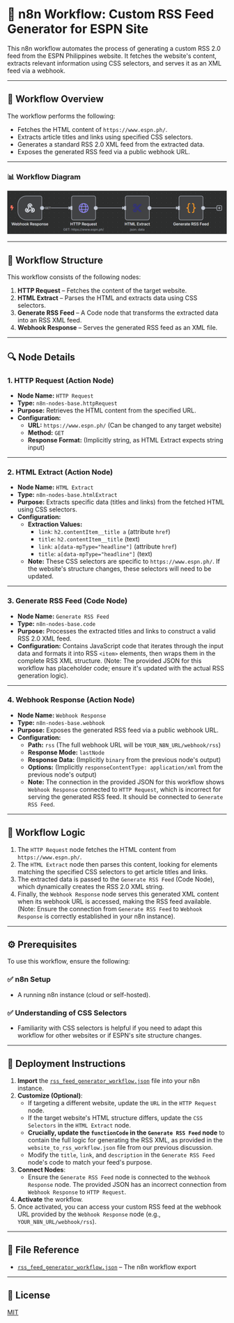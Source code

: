 # 📰 n8n Workflow: Custom RSS Feed Generator for ESPN Site

This n8n workflow automates the process of generating a custom RSS 2.0 feed from the ESPN Philippines website. It fetches the website's content, extracts relevant information using CSS selectors, and serves it as an XML feed via a webhook.

---

## 🧠 Workflow Overview

The workflow performs the following:

-   Fetches the HTML content of `https://www.espn.ph/`.
-   Extracts article titles and links using specified CSS selectors.
-   Generates a standard RSS 2.0 XML feed from the extracted data.
-   Exposes the generated RSS feed via a public webhook URL.

---

### 📊 Workflow Diagram

![RSS Feed Generator Diagram](rss-feed-generator-diagram.png)

---

## 🧱 Workflow Structure

This workflow consists of the following nodes:

1.  **HTTP Request** – Fetches the content of the target website.
2.  **HTML Extract** – Parses the HTML and extracts data using CSS selectors.
3.  **Generate RSS Feed** – A Code node that transforms the extracted data into an RSS XML feed.
4.  **Webhook Response** – Serves the generated RSS feed as an XML file.

---

## 🔍 Node Details

### 1. HTTP Request (Action Node)

*   **Node Name:** `HTTP Request`
*   **Type:** `n8n-nodes-base.httpRequest`
*   **Purpose:** Retrieves the HTML content from the specified URL.
*   **Configuration:**
    *   **URL:** `https://www.espn.ph/` (Can be changed to any target website)
    *   **Method:** `GET`
    *   **Response Format:** (Implicitly string, as HTML Extract expects string input)

---

### 2. HTML Extract (Action Node)

*   **Node Name:** `HTML Extract`
*   **Type:** `n8n-nodes-base.htmlExtract`
*   **Purpose:** Extracts specific data (titles and links) from the fetched HTML using CSS selectors.
*   **Configuration:**
    *   **Extraction Values:**
        *   `link`: `h2.contentItem__title a` (attribute `href`)
        *   `title`: `h2.contentItem__title` (text)
        *   `link`: `a[data-mpType="headline"]` (attribute `href`)
        *   `title`: `a[data-mpType="headline"]` (text)
    *   **Note:** These CSS selectors are specific to `https://www.espn.ph/`. If the website's structure changes, these selectors will need to be updated.

---

### 3. Generate RSS Feed (Code Node)

*   **Node Name:** `Generate RSS Feed`
*   **Type:** `n8n-nodes-base.code`
*   **Purpose:** Processes the extracted titles and links to construct a valid RSS 2.0 XML feed.
*   **Configuration:** Contains JavaScript code that iterates through the input data and formats it into RSS `<item>` elements, then wraps them in the complete RSS XML structure. (Note: The provided JSON for this workflow has placeholder code; ensure it's updated with the actual RSS generation logic).

---

### 4. Webhook Response (Action Node)

*   **Node Name:** `Webhook Response`
*   **Type:** `n8n-nodes-base.webhook`
*   **Purpose:** Exposes the generated RSS feed via a public webhook URL.
*   **Configuration:**
    *   **Path:** `rss` (The full webhook URL will be `YOUR_N8N_URL/webhook/rss`)
    *   **Response Mode:** `lastNode`
    *   **Response Data:** (Implicitly `binary` from the previous node's output)
    *   **Options:** (Implicitly `responseContentType: application/xml` from the previous node's output)
    *   **Note:** The connection in the provided JSON for this workflow shows `Webhook Response` connected to `HTTP Request`, which is incorrect for serving the generated RSS feed. It should be connected to `Generate RSS Feed`.

---

## 🔗 Workflow Logic

1.  The `HTTP Request` node fetches the HTML content from `https://www.espn.ph/`.
2.  The `HTML Extract` node then parses this content, looking for elements matching the specified CSS selectors to get article titles and links.
3.  The extracted data is passed to the `Generate RSS Feed` (Code Node), which dynamically creates the RSS 2.0 XML string.
4.  Finally, the `Webhook Response` node serves this generated XML content when its webhook URL is accessed, making the RSS feed available. (Note: Ensure the connection from `Generate RSS Feed` to `Webhook Response` is correctly established in your n8n instance).

---

## ⚙️ Prerequisites

To use this workflow, ensure the following:

### ✅ n8n Setup

*   A running n8n instance (cloud or self-hosted).

### ✅ Understanding of CSS Selectors

*   Familiarity with CSS selectors is helpful if you need to adapt this workflow for other websites or if ESPN's site structure changes.

---

## 🚀 Deployment Instructions

1.  **Import** the [`rss_feed_generator_workflow.json`](rss_feed_generator_workflow.json) file into your n8n instance.
2.  **Customize (Optional)**:
    *   If targeting a different website, update the `URL` in the `HTTP Request` node.
    *   If the target website's HTML structure differs, update the `CSS Selectors` in the `HTML Extract` node.
    *   **Crucially, update the `functionCode` in the `Generate RSS Feed` node** to contain the full logic for generating the RSS XML, as provided in the `website_to_rss_workflow.json` file from our previous discussion.
    *   Modify the `title`, `link`, and `description` in the `Generate RSS Feed` node's code to match your feed's purpose.
3.  **Connect Nodes**:
    *   Ensure the `Generate RSS Feed` node is connected to the `Webhook Response` node. The provided JSON has an incorrect connection from `Webhook Response` to `HTTP Request`.
4.  **Activate** the workflow.
5.  Once activated, you can access your custom RSS feed at the webhook URL provided by the `Webhook Response` node (e.g., `YOUR_N8N_URL/webhook/rss`).

---

## 📄 File Reference

*   [`rss_feed_generator_workflow.json`](rss_feed_generator_workflow.json) – The n8n workflow export

---

## 📝 License

[MIT](LICENSE)